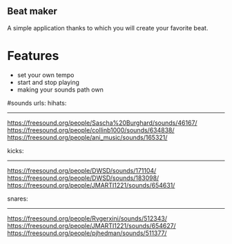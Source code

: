 ## Beat maker

A simple application thanks to which you will create your favorite beat.

# Features
- set your own tempo
- start and stop playing
- making your sounds path own


#sounds urls:
hihats:
_______
https://freesound.org/people/Sascha%20Burghard/sounds/46167/
https://freesound.org/people/collinb1000/sounds/634838/
https://freesound.org/people/ani_music/sounds/165321/

kicks:
______
https://freesound.org/people/DWSD/sounds/171104/
https://freesound.org/people/DWSD/sounds/183098/
https://freesound.org/people/JMARTI1221/sounds/654631/

snares:
_______
https://freesound.org/people/Rvgerxini/sounds/512343/
https://freesound.org/people/JMARTI1221/sounds/654627/
https://freesound.org/people/pjhedman/sounds/511377/
